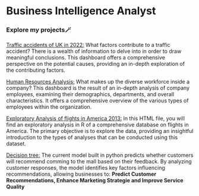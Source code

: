 # Business Intelligence Analyst

### Explore my projects🪄
[Traffic accidents of UK in 2022:](https://public.tableau.com/views/workshop2_17184404345880/trafficaccidents2022?:language=en-US&:sid=&:display_count=n&:origin=viz_share_link) What factors contribute to a traffic accident? There is a wealth of information to delve into in order to draw meaningful conclusions. This dashboard offers a comprehensive perspective on the potential causes, providing an in-depth exploration of the contributing factors.

[Human Resources Analysis:](https://public.tableau.com/views/AnalisisdeDatosdeRecursosHumanos/Dashboard2?:language=en-US&:sid=&:display_count=n&:origin=viz_share_link) What makes up the diverse workforce inside a company? This dashboard is the result of an in-depth analysis of company employees, examining their demographics, departments, and overall characteristics. It offers a comprehensive overview of the various types of employees within the organization.

[Exploratory Analysis of flights in America 2013:](https://vanemaza.github.io/html/Exploratory_Analysis_Flights2013.html) In this HTML file, you will find an exploratory analysis in R of a comprehensive database on flights in America. The primary objective is to explore the data, providing an insightful introduction to the types of analyses that can be conducted using this dataset.

[Decision tree:](code/decisiontree.ipynb) The current model built in python predicts whether customers will recommend comming to the mall based on their feedback. By analyzing customer responses, the model identifies key factors influencing recommendations, allowing businesses to: **Predict Customer Recommendations, Enhance Marketing Strategie and Improve Service Quality**




